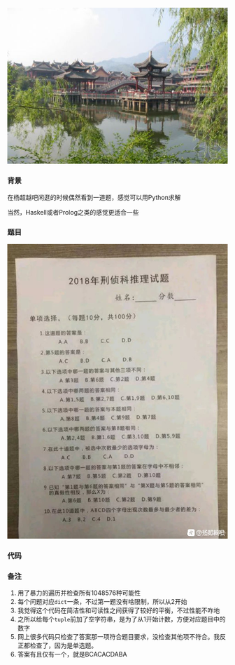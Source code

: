 ![img](https://raw.githubusercontent.com/Wizna/play/master/8c89a59109e8198faa0529.jpg)

### 背景

在杨超越吧闲逛的时候偶然看到一道题，感觉可以用Python求解

当然，Haskell或者Prolog之类的感觉更适合一些

### 题目

![微信图片_20200724215706](https://raw.githubusercontent.com/Wizna/play/master/%E5%BE%AE%E4%BF%A1%E5%9B%BE%E7%89%87_20200724215706.jpg)

### 代码

<script src="https://gist.github.com/40sjg34si/4fcd8c922ec52ac75702dee1bd9be642.js"></script>

### 备注

1. 用了暴力的遍历并检查所有1048576种可能性
2. 每个问题对应`dict`一条，不过第一题没有啥限制，所以从2开始
3. 我觉得这个代码在简洁性和可读性之间获得了较好的平衡，不过性能不咋地
4. 之所以给每个`tuple`前加了空字符串，是为了从1开始计数，方便对应题目中的数字
5. 网上很多代码只检查了答案那一项符合题目要求，没检查其他项不符合。我反正都检查了，因为是单选题。
6. 答案有且仅有一个，就是BCACACDABA